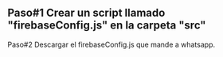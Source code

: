 Paso#1
Crear un script llamado "firebaseConfig.js" en la carpeta "src"
---------------------------------------------------------------------------------------------------
Paso#2
Descargar el firebaseConfig.js que mande a whatsapp.
